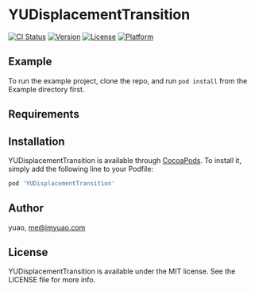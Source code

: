 # YUDisplacementTransition

[![CI Status](https://img.shields.io/travis/yuao/YUDisplacementTransition.svg?style=flat)](https://travis-ci.org/yuao/YUDisplacementTransition)
[![Version](https://img.shields.io/cocoapods/v/YUDisplacementTransition.svg?style=flat)](https://cocoapods.org/pods/YUDisplacementTransition)
[![License](https://img.shields.io/cocoapods/l/YUDisplacementTransition.svg?style=flat)](https://cocoapods.org/pods/YUDisplacementTransition)
[![Platform](https://img.shields.io/cocoapods/p/YUDisplacementTransition.svg?style=flat)](https://cocoapods.org/pods/YUDisplacementTransition)

## Example

To run the example project, clone the repo, and run `pod install` from the Example directory first.

## Requirements

## Installation

YUDisplacementTransition is available through [CocoaPods](https://cocoapods.org). To install
it, simply add the following line to your Podfile:

```ruby
pod 'YUDisplacementTransition'
```

## Author

yuao, me@imyuao.com

## License

YUDisplacementTransition is available under the MIT license. See the LICENSE file for more info.
